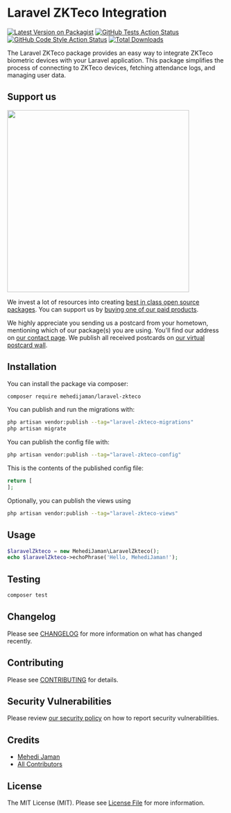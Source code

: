 # Laravel ZKTeco Integration

[![Latest Version on Packagist](https://img.shields.io/packagist/v/mehedijaman/laravel-zkteco.svg?style=flat-square)](https://packagist.org/packages/mehedijaman/laravel-zkteco)
[![GitHub Tests Action Status](https://img.shields.io/github/actions/workflow/status/mehedijaman/laravel-zkteco/run-tests.yml?branch=main&label=tests&style=flat-square)](https://github.com/mehedijaman/laravel-zkteco/actions?query=workflow%3Arun-tests+branch%3Amain)
[![GitHub Code Style Action Status](https://img.shields.io/github/actions/workflow/status/mehedijaman/laravel-zkteco/fix-php-code-style-issues.yml?branch=main&label=code%20style&style=flat-square)](https://github.com/mehedijaman/laravel-zkteco/actions?query=workflow%3A"Fix+PHP+code+style+issues"+branch%3Amain)
[![Total Downloads](https://img.shields.io/packagist/dt/mehedijaman/laravel-zkteco.svg?style=flat-square)](https://packagist.org/packages/mehedijaman/laravel-zkteco)

The Laravel ZKTeco package provides an easy way to integrate ZKTeco biometric devices with your Laravel application. This package simplifies the process of connecting to ZKTeco devices, fetching attendance logs, and managing user data.

## Support us

[<img src="https://github-ads.s3.eu-central-1.amazonaws.com/laravel-zkteco.jpg?t=1" width="419px" />](https://spatie.be/github-ad-click/laravel-zkteco)

We invest a lot of resources into creating [best in class open source packages](https://spatie.be/open-source). You can support us by [buying one of our paid products](https://spatie.be/open-source/support-us).

We highly appreciate you sending us a postcard from your hometown, mentioning which of our package(s) you are using. You'll find our address on [our contact page](https://spatie.be/about-us). We publish all received postcards on [our virtual postcard wall](https://spatie.be/open-source/postcards).

## Installation

You can install the package via composer:

```bash
composer require mehedijaman/laravel-zkteco
```

You can publish and run the migrations with:

```bash
php artisan vendor:publish --tag="laravel-zkteco-migrations"
php artisan migrate
```

You can publish the config file with:

```bash
php artisan vendor:publish --tag="laravel-zkteco-config"
```

This is the contents of the published config file:

```php
return [
];
```

Optionally, you can publish the views using

```bash
php artisan vendor:publish --tag="laravel-zkteco-views"
```

## Usage

```php
$laravelZkteco = new MehediJaman\LaravelZkteco();
echo $laravelZkteco->echoPhrase('Hello, MehediJaman!');
```

## Testing

```bash
composer test
```

## Changelog

Please see [CHANGELOG](CHANGELOG.md) for more information on what has changed recently.

## Contributing

Please see [CONTRIBUTING](CONTRIBUTING.md) for details.

## Security Vulnerabilities

Please review [our security policy](../../security/policy) on how to report security vulnerabilities.

## Credits

- [Mehedi Jaman](https://github.com/mehedijaman)
- [All Contributors](../../contributors)

## License

The MIT License (MIT). Please see [License File](LICENSE.md) for more information.

